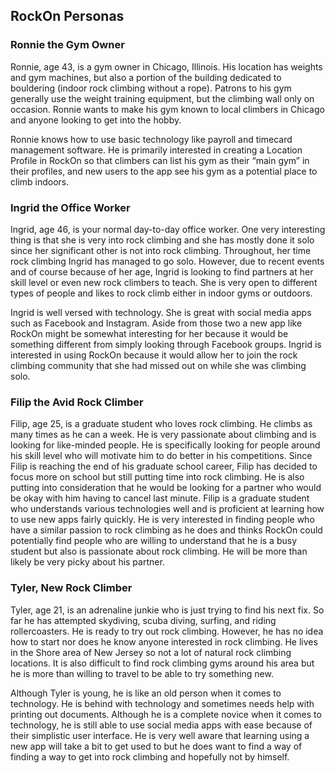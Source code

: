 ## RockOn Personas

### Ronnie the Gym Owner

Ronnie, age 43, is a gym owner in Chicago, Illinois. His location has weights and gym machines, but also a portion of the building dedicated to bouldering (indoor rock climbing without a rope). Patrons to his gym generally use the weight training equipment, but the climbing wall only on occasion. Ronnie wants to make his gym known to local climbers in Chicago and anyone looking to get into the hobby.

Ronnie knows how to use basic technology like payroll and timecard management software. He is primarily interested in creating a Location Profile in RockOn so that climbers can list his gym as their “main gym” in their profiles, and new users to the app see his gym as a potential place to climb indoors.

### Ingrid the Office Worker

Ingrid, age 46, is your normal day-to-day office worker. One very interesting thing is that she is very into rock climbing
and she has mostly done it solo since her significant other is not into rock climbing. Throughout, her time rock climbing Ingrid has managed
to go solo. However, due to recent events and of course because of her age, Ingrid is looking to find partners at her skill level or
even new rock climbers to teach. She is very open to different types of people and likes to rock climb either in indoor gyms or outdoors.

Ingrid is well versed with technology. She is great with social media apps such as Facebook and Instagram. Aside from those two a new app
like RockOn might be somewhat interesting for her because it would be something different from simply looking through Facebook groups.
Ingrid is interested in using RockOn because it would allow her to join the rock climbing community that she had missed out on while she was climbing solo.

### Filip the Avid Rock Climber

Filip, age 25, is a graduate student who loves rock climbing. He climbs as many times as he can a week. He is very passionate about climbing and is looking for like-minded people. He is specifically looking for people around his skill level who will motivate him to do better in his competitions. Since Filip is reaching the end of his graduate school career, Filip has decided to focus more on school but still putting time into rock climbing. He is also putting into consideration that he would be looking for a partner who would be okay with him having to cancel last minute.
Filip is a graduate student who understands various technologies well and is proficient at learning how to use new apps fairly quickly. He is very interested in finding people who have a similar passion to rock climbing as he does and thinks RockOn could potentially find people who are willing to understand that he is a busy student but also is passionate about rock climbing. He will be more than likely be very picky about his partner.

### Tyler, New Rock Climber

Tyler, age 21, is an adrenaline junkie who is just trying to find his next fix. So far he has attempted skydiving, scuba diving, surfing, and riding rollercoasters. He is ready to try out rock climbing. However, he has no idea how to start nor does he know anyone interested in rock climbing. He lives in the Shore area of New Jersey so not a lot of natural rock climbing locations. It is also difficult to find rock climbing gyms around his area but he is more than willing to travel to be able to try something new.

Although Tyler is young, he is like an old person when it comes to technology. He is behind with technology and sometimes needs help with printing out documents. Although he is a complete novice when it comes to technology, he is still able to use social media apps with ease because of their simplistic user interface. He is very well aware that learning using a new app will take a bit to get used to but he does want to find a way of finding a way to get into rock climbing and hopefully not by himself.
